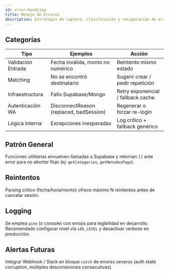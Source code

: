 ```yaml
---
id: error-handling
title: Manejo de Errores
description: Estrategia de captura, clasificación y recuperación de errores.
---
```


## Categorías
| Tipo | Ejemplos | Acción |
|------|----------|--------|
| Validación Entrada | Fecha inválida, monto no numérico | Reintento mismo estado |
| Matching | No se encontró destinatario | Sugerir crear / pedir repetición |
| Infraestructura | Fallo Supabase/Mongo | Retry exponencial / fallback cache |
| Autenticación WA | DisconnectReason (replaced, badSession) | Regenerar o forzar re-login |
| Lógica Interna | Excepciones inesperadas | Log crítico + fallback genérico |

## Patrón General
Funciones utilitarias envuelven llamadas a Supabase y retornan `[]` ante error para no abortar flujo (ej: `getCategorias`, `getMetodosPago`).

## Reintentos
Parsing crítico (fecha/hora/monto) ofrece máximo N reintentos antes de cancelar sesión.

## Logging
Se emplea `pino` (o console) con emojis para legibilidad en desarrollo. Recomendado configurar nivel vía `LOG_LEVEL` y desactivar verbose en producción.

## Alertas Futuras
Integrar Webhook / Slack en bloque `catch` de errores severos (auth state corruption, múltiples desconexiones consecutivas).

